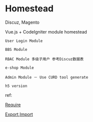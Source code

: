 # Homestead

Discuz, Magento

Vue.js + CodeIgniter module homestead

```
User Login Module

BBS Module

RBAC Module 多级子用户 参考Discuz数据表

e-shop Module

Admin Module － Use CURD tool generate

h5 version
```

ref:

[Require](http://javascript.ruanyifeng.com/nodejs/module.html#toc5)

[Export,Import](http://www.infoq.com/cn/articles/es6-in-depth-modules)
